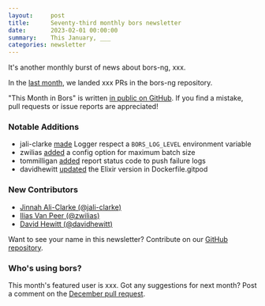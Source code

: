 ```yaml
---
layout:     post
title:      Seventy-third monthly bors newsletter
date:       2023-02-01 00:00:00
summary:    This January, ___
categories: newsletter
---
```


It's another monthly burst of news about bors-ng, xxx.

In the [last month](https://github.com/bors-ng/bors-ng/pulls?q=is%3Apr+is%3Amerged+closed%3A2023-01-01..2023-01-31),
we landed xxx PRs in the bors-ng repository.

"This Month in Bors" is written [in public on GitHub][GitHub for TMiB].
If you find a mistake, pull requests or issue reports are appreciated!

[GitHub for TMiB]: https://github.com/bors-ng/bors-ng.github.io


### Notable Additions

* jali-clarke [made](https://github.com/bors-ng/bors-ng/pull/1602) Logger respect a `BORS_LOG_LEVEL` environment variable
* zwilias [added](https://github.com/bors-ng/bors-ng/pull/1600) a config option for maximum batch size
* tommilligan [added](https://github.com/bors-ng/bors-ng/pull/1599) report status code to push failure logs
* davidhewitt [updated](https://github.com/bors-ng/bors-ng/pull/1597) the Elixir version in Dockerfile.gitpod


### New Contributors

* [Jinnah Ali-Clarke (@jali-clarke)](https://github.com/jali-clarke)
* [Ilias Van Peer (@zwilias)](https://github.com/zwilias)
* [David Hewitt (@davidhewitt)](https://github.com/davidhewitt)

Want to see your name in this newsletter? Contribute on our [GitHub repository](https://github.com/bors-ng/bors-ng).


### Who's using bors?

This month's featured user is xxx.
Got any suggestions for next month?
Post a comment on the [December pull request](https://github.com/bors-ng/bors-ng.github.io/pull/___).
